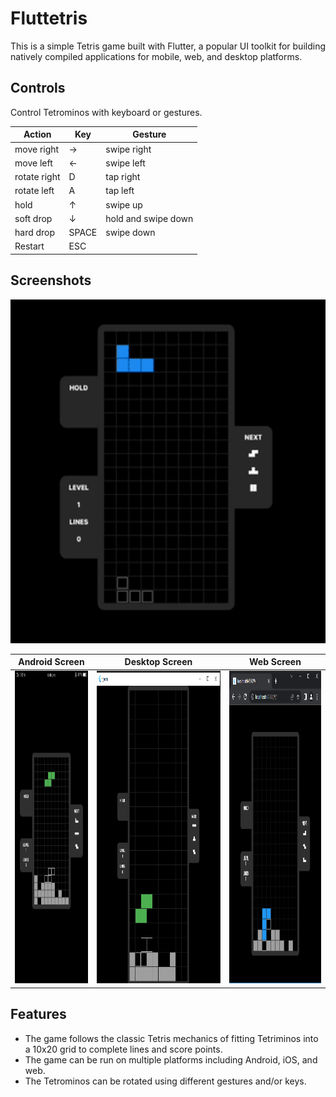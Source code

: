 
# Fluttetris

This is a simple Tetris game built with Flutter, a popular UI toolkit for building natively compiled applications for mobile, web, and desktop platforms.

## Controls

Control Tetrominos with keyboard or gestures.

| Action                  | Key   | Gesture                 |
|-------------------------|-------|-------------------------|
| move right              |   →   | swipe right             |
| move left               |   ←   | swipe left              |
| rotate right            |   D   | tap right               |
| rotate left             |   A   | tap left                |
| hold                    |   ↑   | swipe up                |
| soft drop               |   ↓   | hold and swipe down     |
| hard drop               | SPACE | swipe down              |
| Restart                 |  ESC  |                         |

## Screenshots

<img src = "assets/tetris.gif" height = 550 />

Android Screen            | Desktop Screen        | Web Screen      | 
:-------------------------:|:-------------------------:|:----------------------:|
  <img src = "assets/android.png" height = 500 /> | <img src = "assets/desktop.png" height = 500 /> |    <img src = "assets/web.png" height = 500 />| 

## Features

- The game follows the classic Tetris mechanics of fitting Tetriminos into a 10x20 grid to complete lines and score points.
- The game can be run on multiple platforms including Android, iOS, and web.
- The Tetrominos can be rotated using different gestures and/or keys.
